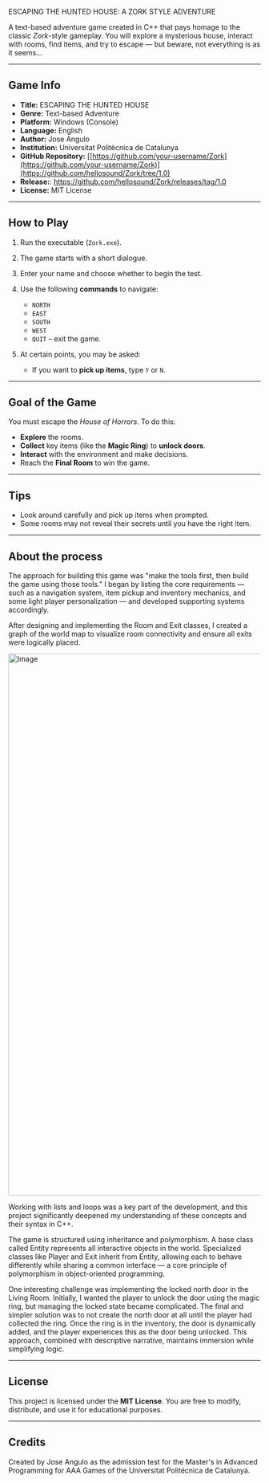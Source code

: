 ESCAPING THE HUNTED HOUSE: A ZORK STYLE ADVENTURE

A text-based adventure game created in C++ that pays homage to the classic *Zork*-style gameplay. You will explore a mysterious house, interact with rooms, find items, and try to escape — but beware, not everything is as it seems...

---

##  Game Info

- **Title:** ESCAPING THE HUNTED HOUSE
- **Genre:** Text-based Adventure
- **Platform:** Windows (Console)
- **Language:** English
- **Author:** Jose Angulo
- **Institution:**  Universitat Politècnica de Catalunya
- **GitHub Repository:** [[https://github.com/your-username/Zork](https://github.com/your-username/Zork)](https://github.com/hellosound/Zork/tree/1.0)
- **Release:**: https://github.com/hellosound/Zork/releases/tag/1.0
- **License:** MIT License

---

##  How to Play

1. Run the executable (`Zork.exe`).
2. The game starts with a short dialogue.
3. Enter your name and choose whether to begin the test.
4. Use the following **commands** to navigate:
   - `NORTH`
   - `EAST`
   - `SOUTH`
   - `WEST`
   - `QUIT` – exit the game.

5. At certain points, you may be asked:
   - If you want to **pick up items**, type `Y` or `N`.

---

##  Goal of the Game

You must escape the *House of Horrors*. To do this:

- **Explore** the rooms.
- **Collect** key items (like the **Magic Ring**) to **unlock doors**.
- **Interact** with the environment and make decisions.
- Reach the **Final Room** to win the game.

---

##  Tips

- Look around carefully and pick up items when prompted.
- Some rooms may not reveal their secrets until you have the right item.

---
##  About the process
The approach for building this game was "make the tools first, then build the game using those tools." I began by listing the core requirements — such as a navigation system, item pickup and inventory mechanics, and some light player personalization — and developed supporting systems accordingly.

After designing and implementing the Room and Exit classes, I created a graph of the world map to visualize room connectivity and ensure all exits were logically placed.

<img width="1920" height="1080" alt="Image" src="https://github.com/user-attachments/assets/f8f74ee7-55ed-49db-947a-d6fba44d8dcf" />

Working with lists and loops was a key part of the development, and this project significantly deepened my understanding of these concepts and their syntax in C++.

The game is structured using inheritance and polymorphism. A base class called Entity represents all interactive objects in the world. Specialized classes like Player and Exit inherit from Entity, allowing each to behave differently while sharing a common interface — a core principle of polymorphism in object-oriented programming.

One interesting challenge was implementing the locked north door in the Living Room. Initially, I wanted the player to unlock the door using the magic ring, but managing the locked state became complicated. The final and simpler solution was to not create the north door at all until the player had collected the ring. Once the ring is in the inventory, the door is dynamically added, and the player experiences this as the door being unlocked. This approach, combined with descriptive narrative, maintains immersion while simplifying logic.


---

##  License

This project is licensed under the **MIT License**. You are free to modify, distribute, and use it for educational purposes.

---

##  Credits

Created by Jose Angulo as the admission test for the Master's in Advanced Programming for AAA Games of the Universitat Politécnica de Catalunya.
